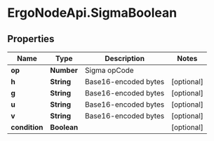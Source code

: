 # ErgoNodeApi.SigmaBoolean

## Properties

Name | Type | Description | Notes
------------ | ------------- | ------------- | -------------
**op** | **Number** | Sigma opCode | 
**h** | **String** | Base16-encoded bytes | [optional] 
**g** | **String** | Base16-encoded bytes | [optional] 
**u** | **String** | Base16-encoded bytes | [optional] 
**v** | **String** | Base16-encoded bytes | [optional] 
**condition** | **Boolean** |  | [optional] 


